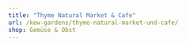 ```yaml
---
title: "Thyme Natural Market & Cafe"
url: /kew-gardens/thyme-natural-market-und-cafe/
shop: Gemüse & Obst
---
```

